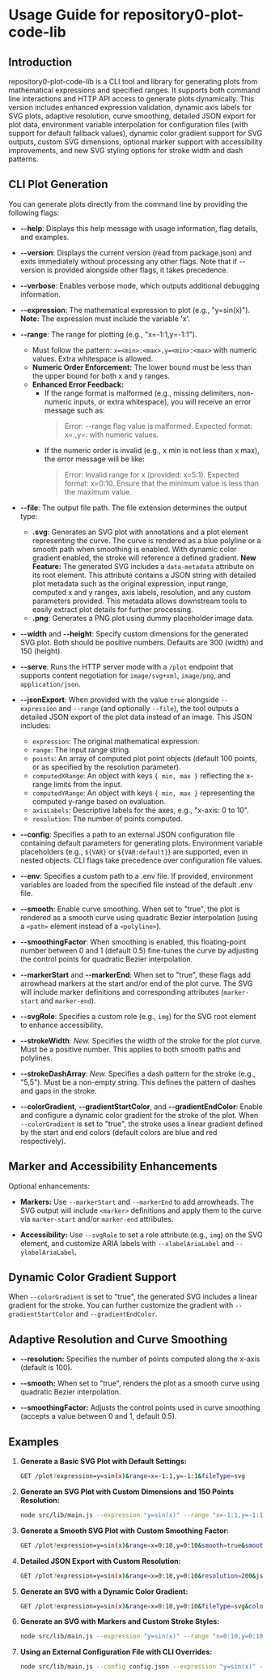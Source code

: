 # Usage Guide for repository0-plot-code-lib

## Introduction

repository0-plot-code-lib is a CLI tool and library for generating plots from mathematical expressions and specified ranges. It supports both command line interactions and HTTP API access to generate plots dynamically. This version includes enhanced expression validation, dynamic axis labels for SVG plots, adaptive resolution, curve smoothing, detailed JSON export for plot data, environment variable interpolation for configuration files (with support for default fallback values), dynamic color gradient support for SVG outputs, custom SVG dimensions, optional marker support with accessibility improvements, and new SVG styling options for stroke width and dash patterns.

## CLI Plot Generation

You can generate plots directly from the command line by providing the following flags:

- **--help**: Displays this help message with usage information, flag details, and examples.
- **--version**: Displays the current version (read from package.json) and exits immediately without processing any other flags. Note that if --version is provided alongside other flags, it takes precedence.
- **--verbose**: Enables verbose mode, which outputs additional debugging information.
- **--expression**: The mathematical expression to plot (e.g., "y=sin(x)"). **Note:** The expression must include the variable 'x'.
- **--range**: The range for plotting (e.g., "x=-1:1,y=-1:1").
  - Must follow the pattern: `x=<min>:<max>,y=<min>:<max>` with numeric values. Extra whitespace is allowed.
  - **Numeric Order Enforcement:** The lower bound must be less than the upper bound for both x and y ranges.
  - **Enhanced Error Feedback:** 
    - If the range format is malformed (e.g., missing delimiters, non-numeric inputs, or extra whitespace), you will receive an error message such as:
      > Error: --range flag value is malformed. Expected format: x=<min>:<max>,y=<min>:<max> with numeric values.
    - If the numeric order is invalid (e.g., x min is not less than x max), the error message will be like:
      > Error: Invalid range for x (provided: x=5:1). Expected format: x=0:10. Ensure that the minimum value is less than the maximum value.

- **--file**: The output file path. The file extension determines the output type:
  - **.svg**: Generates an SVG plot with annotations and a plot element representing the curve. The curve is rendered as a blue polyline or a smooth path when smoothing is enabled. With dynamic color gradient enabled, the stroke will reference a defined gradient. **New Feature:** The generated SVG includes a `data-metadata` attribute on its root element. This attribute contains a JSON string with detailed plot metadata such as the original expression, input range, computed x and y ranges, axis labels, resolution, and any custom parameters provided. This metadata allows downstream tools to easily extract plot details for further processing.
  - **.png**: Generates a PNG plot using dummy placeholder image data.

- **--width** and **--height**: Specify custom dimensions for the generated SVG plot. Both should be positive numbers. Defaults are 300 (width) and 150 (height).

- **--serve**: Runs the HTTP server mode with a `/plot` endpoint that supports content negotiation for `image/svg+xml`, `image/png`, and `application/json`.

- **--jsonExport**: When provided with the value `true` alongside `--expression` and `--range` (and optionally `--file`), the tool outputs a detailed JSON export of the plot data instead of an image. This JSON includes:
  - `expression`: The original mathematical expression.
  - `range`: The input range string.
  - `points`: An array of computed plot point objects (default 100 points, or as specified by the resolution parameter).
  - `computedXRange`: An object with keys `{ min, max }` reflecting the x-range limits from the input.
  - `computedYRange`: An object with keys `{ min, max }` representing the computed y-range based on evaluation.
  - `axisLabels`: Descriptive labels for the axes, e.g., "x-axis: 0 to 10".
  - `resolution`: The number of points computed.

- **--config**: Specifies a path to an external JSON configuration file containing default parameters for generating plots. Environment variable placeholders (e.g., `${VAR}` or `${VAR:default}`) are supported, even in nested objects. CLI flags take precedence over configuration file values.

- **--env**: Specifies a custom path to a .env file. If provided, environment variables are loaded from the specified file instead of the default .env file.

- **--smooth**: Enable curve smoothing. When set to "true", the plot is rendered as a smooth curve using quadratic Bezier interpolation (using a `<path>` element instead of a `<polyline>`).

- **--smoothingFactor**: When smoothing is enabled, this floating-point number between 0 and 1 (default 0.5) fine-tunes the curve by adjusting the control points for quadratic Bezier interpolation.

- **--markerStart** and **--markerEnd**: When set to "true", these flags add arrowhead markers at the start and/or end of the plot curve. The SVG will include marker definitions and corresponding attributes (`marker-start` and `marker-end`).

- **--svgRole**: Specifies a custom role (e.g., `img`) for the SVG root element to enhance accessibility.

- **--strokeWidth**: *New.* Specifies the width of the stroke for the plot curve. Must be a positive number. This applies to both smooth paths and polylines.

- **--strokeDashArray**: *New.* Specifies a dash pattern for the stroke (e.g., "5,5"). Must be a non-empty string. This defines the pattern of dashes and gaps in the stroke.

- **--colorGradient**, **--gradientStartColor**, and **--gradientEndColor**: Enable and configure a dynamic color gradient for the stroke of the plot. When `--colorGradient` is set to "true", the stroke uses a linear gradient defined by the start and end colors (default colors are blue and red respectively).

## Marker and Accessibility Enhancements

Optional enhancements:

- **Markers:** Use `--markerStart` and `--markerEnd` to add arrowheads. The SVG output will include `<marker>` definitions and apply them to the curve via `marker-start` and/or `marker-end` attributes.

- **Accessibility:** Use `--svgRole` to set a role attribute (e.g., `img`) on the SVG element, and customize ARIA labels with `--xlabelAriaLabel` and `--ylabelAriaLabel`.

## Dynamic Color Gradient Support

When `--colorGradient` is set to "true", the generated SVG includes a linear gradient for the stroke. You can further customize the gradient with `--gradientStartColor` and `--gradientEndColor`.

## Adaptive Resolution and Curve Smoothing

- **--resolution:** Specifies the number of points computed along the x-axis (default is 100).

- **--smooth:** When set to "true", renders the plot as a smooth curve using quadratic Bezier interpolation.

- **--smoothingFactor:** Adjusts the control points used in curve smoothing (accepts a value between 0 and 1, default 0.5).

## Examples

1. **Generate a Basic SVG Plot with Default Settings:**
   ```sh
   GET /plot?expression=y=sin(x)&range=x=-1:1,y=-1:1&fileType=svg
   ```

2. **Generate an SVG Plot with Custom Dimensions and 150 Points Resolution:**
   ```sh
   node src/lib/main.js --expression "y=sin(x)" --range "x=-1:1,y=-1:1" --file output.svg --resolution 150 --width 500 --height 400
   ```

3. **Generate a Smooth SVG Plot with Custom Smoothing Factor:**
   ```sh
   GET /plot?expression=y=sin(x)&range=x=0:10,y=0:10&smooth=true&smoothingFactor=0.7&fileType=svg
   ```

4. **Detailed JSON Export with Custom Resolution:**
   ```sh
   GET /plot?expression=y=sin(x)&range=x=0:10,y=0:10&resolution=200&jsonExport=true
   ```

5. **Generate an SVG with a Dynamic Color Gradient:**
   ```sh
   GET /plot?expression=y=sin(x)&range=x=0:10,y=0:10&fileType=svg&colorGradient=true&gradientStartColor=green&gradientEndColor=yellow
   ```

6. **Generate an SVG with Markers and Custom Stroke Styles:**
   ```sh
   node src/lib/main.js --expression "y=sin(x)" --range "x=0:10,y=0:10" --file output.svg --markerStart true --markerEnd true --svgRole img --strokeWidth 2 --strokeDashArray "5,5"
   ```

7. **Using an External Configuration File with CLI Overrides:**
   ```sh
   node src/lib/main.js --config config.json --expression "y=sin(x)" --file output.svg --width 600 --height 400 --ylabel "CLI_YAxis"
   ```
